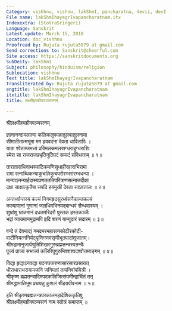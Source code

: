 ```yaml
---
Category: vishhnu, vishnu, lakShmI, pancharatna, devii, devI
File name: lakShmIhayagrIvapancharatnam.itx
Indexextra: (StotraSringeri)
Language: Sanskrit
Latest update: March 15, 2018
Location: doc_vishhnu
Proofread by: Rujuta rujuta5879 at gmail.com
Send corrections to: Sanskrit@cheerful.com
Site access: https://sanskritdocuments.org
SubDeity: lakShmI
Subject: philosophy/hinduism/religion
Sublocation: vishhnu
Text title: lakShmIhayagrIvapancharatnam
Transliterated by: Rujuta rujuta5879 at gmail.com
engtitle: lakShmIhayagrIvapancharatnam
itxtitle: lakShmIhayagrIvapancharatnam
title: लक्ष्मीहयग्रीवपञ्चरत्नम्

---
```

  
 श्रीलक्ष्मीहयग्रीवपञ्चरत्नम्   
  
ज्ञानानन्दामलात्मा कलिकलुषमहातूलवातूलनामा    
सीमातीतात्मभूमा मम हयवदना देवता धावितारिः ।   
याता श्वेताब्जमध्यं प्रविमलकमलस्रग्धरादुग्धराशिः  
स्मेरा सा राजराजप्रभृतिनुतिपदं सम्पदं संविधत्ताम् ॥ १॥  
  
ताराताराधिनाथस्फटिकमणिसुधाहीरहाराभिरामा   
रामा रत्नाब्धिकन्याकुचलिकुचपरीरम्भसंरम्भधन्या ।  
मान्याऽनन्यार्हदास्यप्रणतततिपरित्राणसत्नात्तदीक्षा   
दक्षा साक्षात्कृतैषा सपदि हयमुखी देवता साऽवतान्नः ॥ २॥  
  
अन्तर्ध्वान्तस्य कल्यं निगमहृदसुरध्वंसनैकान्तकल्यं   
कल्याणानां गुणानां जलधिमभिनमद्बान्धवं सैन्धवास्यम् ।   
शुभ्रांशु भ्राजमानं दधतमरिदरौ पुस्तकं हस्तकञ्जैः   
भद्रां व्याख्यानमुद्रामपि हृदि शरणं याम्युदारं सदारम् ॥ ३॥   
  
वन्दे तं देवमाद्यं नमदमरमहारत्नकोटीरकोटी-  
वाटीनियत्ननिर्यद्घृणिगणमसृणीभूतपादांशुजातम्।  
श्रीमद्रामानुजार्यश्रुतिशिखरगुरुब्रह्मतन्त्रस्वतन्त्रैः   
पूज्यं प्राज्यं सभाज्यं कलिरिपुगुरुभिश्शश्वदश्वोत्तमाङ्गम् ॥ ४॥  
  
विद्या हृद्याऽनवद्या यदनघकरुणासारसारप्रसारात्   
धीराधाराधरायामजनि जनिमतां तापनिर्वापयित्री ।  
श्रीकृष्ण ब्रह्मतन्त्रादिमपदकलिजित्संयमीन्द्रार्चितं तत्   
श्रीमद्धामातिभूम प्रथयतु कुशलं श्रीहयग्रीवनाम ॥ ५॥  
  
इति श्रीकृष्णब्रह्मतन्त्रपरकालमहादेशिककृतिषु   
श्रीलक्ष्मीहयग्रीवपञ्चरत्नं नाम स्तोत्रं समाप्तम् ॥   
  
